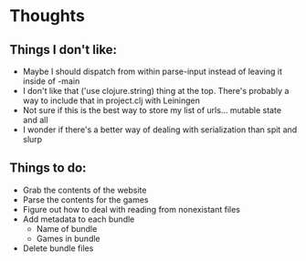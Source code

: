 Thoughts
========

Things I don't like:
--------------------

* Maybe I should dispatch from within parse-input instead of leaving it inside of -main
* I don't like that ('use clojure.string) thing at the top. There's probably a way to include that in project.clj with Leiningen
* Not sure if this is the best way to store my list of urls... mutable state and all
* I wonder if there's a better way of dealing with serialization than spit and slurp

Things to do:
-------------

* Grab the contents of the website
* Parse the contents for the games
* Figure out how to deal with reading from nonexistant files
* Add metadata to each bundle
	* Name of bundle
	* Games in bundle
* Delete bundle files